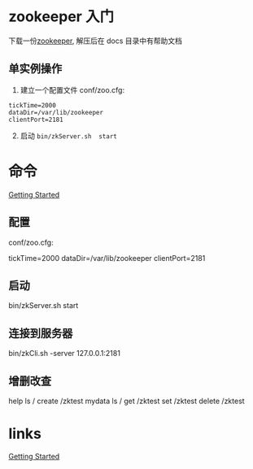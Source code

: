 # zookeeper 入门
下载一份[zookeeper][2], 解压后在 docs 目录中有帮助文档
## 单实例操作

1. 建立一个配置文件  conf/zoo.cfg:
```
tickTime=2000
dataDir=/var/lib/zookeeper
clientPort=2181
```
2. 启动 `bin/zkServer.sh  start`
	

# 命令
[Getting Started][1]

## 配置
conf/zoo.cfg:

tickTime=2000
dataDir=/var/lib/zookeeper
clientPort=2181
## 启动
bin/zkServer.sh start

## 连接到服务器
bin/zkCli.sh -server 127.0.0.1:2181

## 增删改查
help
ls /
create /zktest mydata
ls /
get /zktest
set /zktest
delete /zktest









# links

[Getting Started][1]  

[1]: http://zookeeper.apache.org/doc/trunk/zookeeperStarted.html#sc_InstallingSingleMode
[2]: http://zookeeper.apache.org/releases.html
